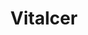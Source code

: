 ---
title: "Vitalcer"
url: /ciudad-autonoma-de-buenos-aires/vitalcer-avenida-cabildo/
shop: alimentación sana
---